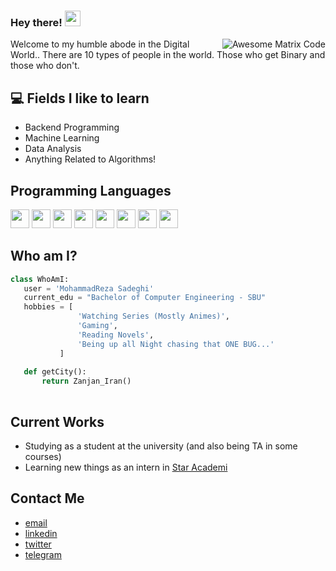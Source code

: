 
### Hey there! <img src="https://media.giphy.com/media/hvRJCLFzcasrR4ia7z/giphy.gif" width="25px">


<img src = 'https://github.com/MarikIshtar007/MarikIshtar007/blob/master/images/matrix.gif' alt = 'Awesome Matrix Code' align='right'/>

Welcome to my humble abode in the Digital World.. There are 10 types of people in the world. Those who get Binary and those who don't.

## :computer: Fields I like to learn
* Backend Programming
* Machine Learning
* Data Analysis
* Anything Related to Algorithms!


## Programming Languages
<img src = 'https://github.com/MarikIshtar007/MarikIshtar007/blob/master/images/c-original.svg' width='30'/> <img src = 'https://github.com/MarikIshtar007/MarikIshtar007/blob/master/images/cpp.svg' width='30'/> <img src = 'https://github.com/MarikIshtar007/MarikIshtar007/blob/master/images/pycharm.svg' width='30'/> <img src = 'https://github.com/MarikIshtar007/MarikIshtar007/blob/master/images/python2.png' height='30'/> <img src = 'https://github.com/MarikIshtar007/MarikIshtar007/blob/master/images/html.svg' width='30'/> 
 <img src = 'https://github.com/MarikIshtar007/MarikIshtar007/blob/master/images/sql.svg' width='30'/> <img src = 'https://github.com/MarikIshtar007/MarikIshtar007/blob/master/images/git.svg' width='30'/>
 <img src = 'https://github.com/MarikIshtar007/MarikIshtar007/blob/master/images/java.svg' width='30'/>
 
 ## Who am I?
 ```python
 class WhoAmI:
 	user = 'MohammadReza Sadeghi'
	current_edu = "Bachelor of Computer Engineering - SBU"
	hobbies = [
				'Watching Series (Mostly Animes)',
				'Gaming',
				'Reading Novels',
				'Being up all Night chasing that ONE BUG...'
			]
	
	def getCity():
		return Zanjan_Iran()
    
 ```
 
## Current Works
 * Studying as a student at the university (and also being TA in some courses)
 * Learning new things as an intern in [Star Academi](https://github.com/Star-Academy)
 
## Contact Me
  - [email](mohammadrezasadeqi161@gmail.com)
  - [linkedin](https://www.linkedin.com/in/mrsadegi78/)
  - [twitter](https://twitter.com/MRSadeghi78)
  - [telegram](https://t.me/MRSadeghi78)
